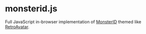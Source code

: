 monsterid.js
============
Full JavaScript in-browser implementation of [MonsterID](http://www.splitbrain.org/projects/monsterid) themed like
[RetroAvatar](http://retroavatar.appspot.com).

